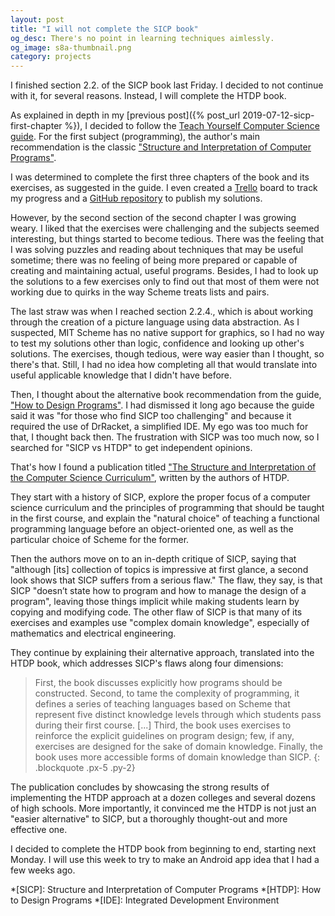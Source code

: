 ```yaml
---
layout: post
title: "I will not complete the SICP book"
og_desc: There's no point in learning techniques aimlessly.
og_image: s8a-thumbnail.png
category: projects
---
```

I finished section 2.2. of the SICP book last Friday. I decided to not continue with it, for several reasons. Instead, I will complete the HTDP book.

As explained in depth in my [previous post]({% post_url 2019-07-12-sicp-first-chapter %}), I decided to follow the [Teach Yourself Computer Science guide](https://teachyourselfcs.com/). For the first subject (programming), the author's main recommendation is the classic ["Structure and Interpretation of Computer Programs"](https://mitpress.mit.edu/sites/default/files/sicp/full-text/book/book.html).

I was determined to complete the first three chapters of the book and its exercises, as suggested in the guide. I even created a [Trello](https://trello.com) board to track my progress and a [GitHub repository](https://github.com/S8A/sicp-exercises) to publish my solutions.

However, by the second section of the second chapter I was growing weary. I liked that the exercises were challenging and the subjects seemed interesting, but things started to become tedious. There was the feeling that I was solving puzzles and reading about techniques that may be useful sometime; there was no feeling of being more prepared or capable of creating and maintaining actual, useful programs. Besides, I had to look up the solutions to a few exercises only to find out that most of them were not working due to quirks in the way Scheme treats lists and pairs.

The last straw was when I reached section 2.2.4., which is about working through the creation of a picture language using data abstraction. As I suspected, MIT Scheme has no native support for graphics, so I had no way to test my solutions other than logic, confidence and looking up other's solutions. The exercises, though tedious, were way easier than I thought, so there's that. Still, I had no idea how completing all that would translate into useful applicable knowledge that I didn't have before.

Then, I thought about the alternative book recommendation from the guide, ["How to Design Programs"](https://htdp.org). I had dismissed it long ago because the guide said it was "for those who find SICP too challenging" and because it required the use of DrRacket, a simplified IDE. My ego was too much for that, I thought back then. The frustration with SICP was too much now, so I searched for "SICP vs HTDP" to get independent opinions.

That's how I found a publication titled ["The Structure and Interpretation of the Computer Science Curriculum"](https://www2.ccs.neu.edu/racket/pubs/jfp2004-fffk.pdf), written by the authors of HTDP.

They start with a history of SICP, explore the proper focus of a computer science curriculum and the principles of programming that should be taught in the first course, and explain the "natural choice" of teaching a functional programming language before an object-oriented one, as well as the particular choice of Scheme for the former.

Then the authors move on to an in-depth critique of SICP, saying that "although [its] collection of topics is impressive at first glance, a second look shows that SICP suffers from a serious flaw." The flaw, they say, is that SICP "doesn’t state how to program and how to manage the design of a program", leaving those things implicit while making students learn by copying and modifying code. The other flaw of SICP is that many of its exercises and examples use "complex domain knowledge", especially of mathematics and electrical engineering.

They continue by explaining their alternative approach, translated into the HTDP book, which addresses SICP's flaws along four dimensions:
>First, the book discusses explicitly how programs should be constructed. Second, to tame the complexity of programming, it defines a series of teaching languages based on Scheme that represent five distinct knowledge levels through which students pass during their first course. [...] Third, the book uses exercises to reinforce the explicit guidelines on program design; few, if any, exercises are designed for the sake of domain knowledge. Finally, the book uses more accessible forms of domain knowledge than SICP.
{: .blockquote .px-5 .py-2}

The publication concludes by showcasing the strong results of implementing the HTDP approach at a dozen colleges and several dozens of high schools. More importantly, it convinced me the HTDP is not just an "easier alternative" to SICP, but a thoroughly thought-out and more effective one.

I decided to complete the HTDP book from beginning to end, starting next Monday. I will use this week to try to make an Android app idea that I had a few weeks ago.


*[SICP]: Structure and Interpretation of Computer Programs
*[HTDP]: How to Design Programs
*[IDE]: Integrated Development Environment
